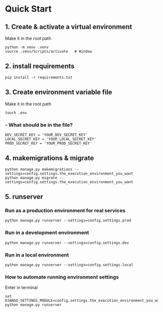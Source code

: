 # Quick Start
## 1. Create & activate a virtual environment
Make it in the root path
```
python -m venv .venv
source .venv/Scripts/activate   # Window
```
## 2. install requirements
```
pip install -r requirements.txt
```
## 3. Create environment variable file
Make it in the root path
```
touch .env
```
### - What should be in the file?
```
DEV_SECRET_KEY = 'YOUR_DEV_SECRET_KEY'
LOCAL_SECRET_KEY = 'YOUR_LOCAL_SECRET_KEY'
PROD_SECRET_KEY = 'YOUR_PROD_SECRET_KEY'
```
## 4. makemigrations & migrate
```
python manage.py makemigrations --settings=config.settings.the_execution_environment_you_want
python manage.py migrate --settings=config.settings.the_execution_environment_you_want
```
## 5. runserver
### Run as a production environment for real services
```
python manage.py runserver --settings=config.settings.prod
```
### Run in a development environment
```
python manage.py runserver --settings=config.settings.dev
```
### Run in a local environment
```
python manage.py runserver --settings=config.settings.local
```
### How to automate running environment settings
Enter in terminal
```
set DJANGO_SETTINGS_MODULE=config.settings.the_execution_environment_you_want
python manage.py runserver
```